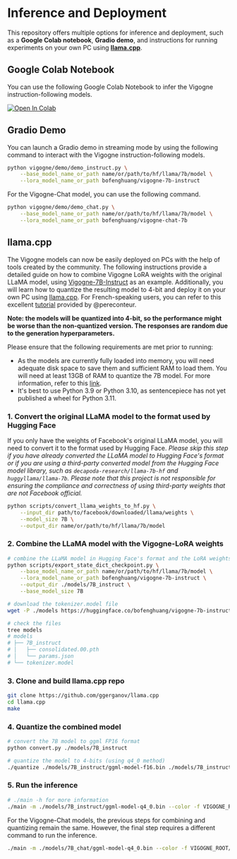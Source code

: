 # Inference and Deployment

This repository offers multiple options for inference and deployment, such as a **Google Colab notebook**, **Gradio demo**, and instructions for running experiments on your own PC using [**llama.cpp**](https://github.com/ggerganov/llama.cpp).

## Google Colab Notebook

You can use the following Google Colab Notebook to infer the Vigogne instruction-following models.

<a href="https://colab.research.google.com/github/bofenghuang/vigogne/blob/main/notebooks/infer_instruct.ipynb" target="_blank"><img src="https://colab.research.google.com/assets/colab-badge.svg" alt="Open In Colab"/></a>

## Gradio Demo

You can launch a Gradio demo in streaming mode by using the following command to interact with the Vigogne instruction-following models.

```bash
python vigogne/demo/demo_instruct.py \
    --base_model_name_or_path name/or/path/to/hf/llama/7b/model \
    --lora_model_name_or_path bofenghuang/vigogne-7b-instruct
```

For the Vigogne-Chat model, you can use the following command.

```bash
python vigogne/demo/demo_chat.py \
    --base_model_name_or_path name/or/path/to/hf/llama/7b/model \
    --lora_model_name_or_path bofenghuang/vigogne-chat-7b
```

## llama.cpp

The Vigogne models can now be easily deployed on PCs with the help of tools created by the community. The following instructions provide a detailed guide on how to combine Vigogne LoRA weights with the original LLaMA model, using [Vigogne-7B-Instruct](https://huggingface.co/bofenghuang/vigogne-7b-instruct) as an example. Additionally, you will learn how to quantize the resulting model to 4-bit and deploy it on your own PC using [llama.cpp](https://github.com/ggerganov/llama.cpp). For French-speaking users, you can refer to this excellent [tutorial](https://www.youtube.com/watch?v=BBf5h0HCFMY&t=292s&ab_channel=PereConteur) provided by @pereconteur.

**Note: the models will be quantized into 4-bit, so the performance might be worse than the non-quantized version. The responses are random due to the generation hyperparameters.**

Please ensure that the following requirements are met prior to running:

- As the models are currently fully loaded into memory, you will need adequate disk space to save them and sufficient RAM to load them. You will need at least 13GB of RAM to quantize the 7B model. For more information, refer to this [link](https://github.com/ggerganov/llama.cpp#memorydisk-requirements).
- It's best to use Python 3.9 or Python 3.10, as sentencepiece has not yet published a wheel for Python 3.11.

### 1. Convert the original LLaMA model to the format used by Hugging Face

If you only have the weights of Facebook's original LLaMA model, you will need to convert it to the format used by Hugging Face. *Please skip this step if you have already converted the LLaMA model to Hugging Face's format or if you are using a third-party converted model from the Hugging Face model library, such as `decapoda-research/llama-7b-hf` and `huggyllama/llama-7b`. Please note that this project is not responsible for ensuring the compliance and correctness of using third-party weights that are not Facebook official.*

```bash
python scripts/convert_llama_weights_to_hf.py \
    --input_dir path/to/facebook/downloaded/llama/weights \
    --model_size 7B \
    --output_dir name/or/path/to/hf/llama/7b/model
```

### 2. Combine the LLaMA model with the Vigogne-LoRA weights

```bash
# combine the LLaMA model in Hugging Face's format and the LoRA weights to get the full fine-tuned model
python scripts/export_state_dict_checkpoint.py \
    --base_model_name_or_path name/or/path/to/hf/llama/7b/model \
    --lora_model_name_or_path bofenghuang/vigogne-7b-instruct \
    --output_dir ./models/7B_instruct \
    --base_model_size 7B

# download the tokenizer.model file
wget -P ./models https://huggingface.co/bofenghuang/vigogne-7b-instruct/resolve/main/tokenizer.model

# check the files
tree models
# models
# ├── 7B_instruct
# │   ├── consolidated.00.pth
# │   └── params.json
# └── tokenizer.model
```

### 3. Clone and build llama.cpp repo

```bash
git clone https://github.com/ggerganov/llama.cpp
cd llama.cpp
make
```

### 4. Quantize the combined model

```bash
# convert the 7B model to ggml FP16 format
python convert.py ./models/7B_instruct

# quantize the model to 4-bits (using q4_0 method)
./quantize ./models/7B_instruct/ggml-model-f16.bin ./models/7B_instruct/ggml-model-q4_0.bin q4_0
```

### 5. Run the inference

```bash
# ./main -h for more information
./main -m ./models/7B_instruct/ggml-model-q4_0.bin --color -f VIGOGNE_ROOT/prompts/instruct.txt -ins -c 2048 -n 256 --temp 0.1 --repeat_penalty 1.1
```

For the Vigogne-Chat models, the previous steps for combining and quantizing remain the same. However, the final step requires a different command to run the inference.

```bash
./main -m ./models/7B_chat/ggml-model-q4_0.bin --color -f VIGOGNE_ROOT/prompts/chat.txt --reverse-prompt "<|UTILISATEUR|>:" --in-prefix " " --in-suffix "<|ASSISTANT|>:" --interactive-first -c 2048 -n -1 --temp 0.1
```

<!-- ## Text generation web UI

https://github.com/oobabooga/text-generation-webui

1. Clone and install the package

```bash
git clone https://github.com/oobabooga/text-generation-webui
cd text-generation-webui
pip install -r requirements.txt
```

2. Put the LLaMA model in Hugging Face's format inside the `models` folder

```bash
python download-model.py huggyllama/llama-7b
```

3. Put the Vigogne-7b-Instruct LoRA weights in the `lora` folder

```bash
git clone https://huggingface.co/bofenghuang/vigogne-7b-instruct .
```

4. Launch the web UI

```bash
# See https://github.com/oobabooga/text-generation-webui#starting-the-web-ui for more settings
python server.py --model huggyllama_llama-7b --lora vigogne-7b-instruct
```

## LlamaChat

https://github.com/alexrozanski/LlamaChat -->

